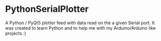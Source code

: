 # PythonSerialPlotter
A Python / PyQt5 plotter feed with data read on the a given Serial port. It was created to learn Python and to help me with my Arduino/Arduino like  projects :)

